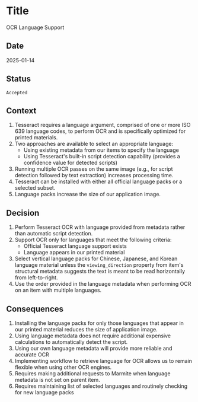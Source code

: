 # Title

OCR Language Support

## Date

2025-01-14

## Status

`Accepted`

## Context

1. Tesseract requires a language argument, comprised of one or more ISO 639 language codes, to perform OCR and is specifically optimized for printed materials.
2. Two approaches are available to select an appropriate language:
    - Using existing metadata from our items to specify the language
    - Using Tesseract's built-in script detection capability (provides a confidence value for detected scripts)
3. Running multiple OCR passes on the same image (e.g., for script detection followed by text extraction) increases
   processing time.
4. Tesseract can be installed with either all official language packs or a selected subset.
5. Language packs increase the size of our application image.

## Decision

1. Perform Tesseract OCR with language provided from metadata rather than automatic script detection.
2. Support OCR only for languages that meet the following criteria:
    - Official Tesseract language support exists
    - Language appears in our printed material
3. Select vertical language packs for Chinese, Japanese, and Korean language material unless the `viewing_direction` property from item's structural metadata suggests the text is meant to be read horizontally from left-to-right.
4. Use the order provided in the language metadata when performing OCR on an item with multiple languages.

## Consequences

1. Installing the language packs for only those languages that appear in our printed material reduces the size of
   application image.
2. Using language metadata does not require additional expensive calculations to automatically detect the script.
3. Using our own language metadata will provide more reliable and accurate OCR
4. Implementing workflow to retrieve language for OCR allows us to remain flexible when using other OCR engines.
5. Requires making additional requests to Marmite when language metadata is not set on parent item.
6. Requires maintaining list of selected languages and routinely checking for new language packs
